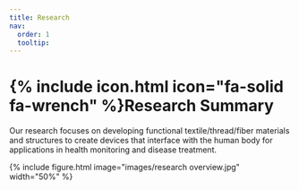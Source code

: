 ```yaml
---
title: Research
nav:
  order: 1
  tooltip: 
---
```


# {% include icon.html icon="fa-solid fa-wrench" %}Research Summary

Our research focuses on developing functional textile/thread/fiber materials and structures to create devices that interface with the human body for applications in health monitoring and disease treatment. 

{%
  include figure.html
  image="images/research overview.jpg"
  width="50%"
%}



